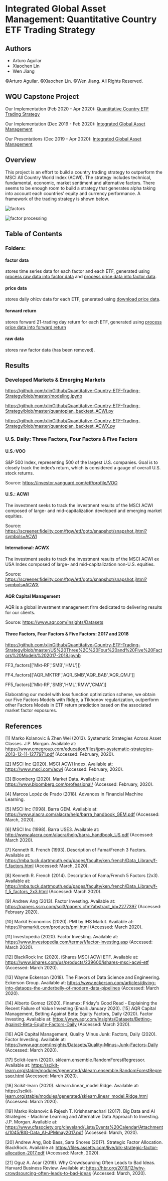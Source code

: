 # Integrated Global Asset Management: Quantitative Country ETF Trading Strategy

## Authors
* Arturo Aguilar
* Xiaochen Lin
* Wen Jiang

©Arturo Aguilar. ©Xiaochen Lin. ©Wen Jiang. All Rights Reserved.

## WQU Capstone Project

Our Implementation (Feb 2020 - Apr 2020): [Quantitative Country ETF Trading Strategy](https://github.com/xlinGithub/Quantitative-Country-ETF-Trading-Strategy)

Our Implementation (Dec 2019 - Feb 2020): [Integrated Global Asset Management](https://github.com/wenjiangwj1/Integrated-Global-Equity-Asset-Management)

Our Presentations (Dec 2019 - Apr 2020): [Integrated Global Asset Management](https://drive.google.com/drive/u/2/folders/1gL_FQaxAiupznbdxg7vLuEPTecbatp34)

## Overview
 
This project is an effort to build a country trading strategy to outperform the MSCI All Country World Index (ACWI). The strategy includes technical, fundamental, economic, market sentiment and alternative factors. There seems to be enough room to build a strategy that generates alpha taking into account each countries’ equity and currency performance. A framework of the trading strategy is shown below.

![factors](/factors.png#center)

![factor processing](/factor%20processing.png#center)



## Table of Contents
### Folders:
#### factor data
stores time series data for each factor and each ETF, generated using [process raw data into factor data](/process%20raw%20data%20into%20factor%20data.ipynb) and [process price data into factor data](/process%20price%20data%20into%20factor%20data.ipynb).
#### price data
stores daily ohlcv data for each ETF, generated using [download price data](/download%20price%20data.ipynb).
#### forward return
stores forward 21-trading day return for each ETF, generated using [process price data into forward return](process%20price%20data%20into%20forward%20return.ipynb)
#### raw data
stores raw factor data (has been removed).


## Results
### Developed Markets & Emerging Markets

https://github.com/xlinGithub/Quantitative-Country-ETF-Trading-Strategy/blob/master/modeling.ipynb

https://github.com/xlinGithub/Quantitative-Country-ETF-Trading-Strategy/blob/master/quantopian_backtest_ACWI.py

https://github.com/xlinGithub/Quantitative-Country-ETF-Trading-Strategy/blob/master/quantopian_backtest_ACWX.py


### U.S. Daily: Three Factors, Four Factors & Five Factors

#### U.S.:VOO

S&P 500 Index, representing 500 of the largest U.S. companies. Goal is to closely track the index’s return, which is considered a gauge of overall U.S. stock returns. 

Source: https://investor.vanguard.com/etf/profile/VOO

#### U.S.: ACWI

The investment seeks to track the investment results of the MSCI ACWI composed of large- and mid-capitalization developed and emerging market equities.

Source: https://screener.fidelity.com/ftgw/etf/goto/snapshot/snapshot.jhtml?symbols=ACWI

#### International: ACWX

The investment seeks to track the investment results of the MSCI ACWI ex USA Index composed of large- and mid-capitalization non-U.S. equities. 

Source: https://screener.fidelity.com/ftgw/etf/goto/snapshot/snapshot.jhtml?symbols=ACWX

#### AQR Capital Management

AQR is a global investment management firm dedicated to delivering results for our clients.

Source: https://www.aqr.com/Insights/Datasets

#### Three Factors, Four Factors & Five Factors: 2017 and 2018

https://github.com/xlinGithub/Quantitative-Country-ETF-Trading-Strategy/blob/master/US%20Three%2C%20Four%20and%20Five%20Factors%20Models%202017-2018.ipynb

FF3_factors[['Mkt-RF','SMB','HML']])

FF4_factors[['AQR_MKTRF','AQR_SMB','AQR_BAB','AQR_QMJ']]

FF5_factors[['Mkt-RF','SMB','HML','RMW','CMA']]

Elaborating our model with loss function optimization scheme, we obtain our Five Factors Models with Ridge, a Tikhonov regularization,  outperform other Factors Models in ETF return prediction based on the associated market factor exposures. 

## References

[1] Marko Kolanovic & Zhen Wei (2013). Systematic Strategies Across Asset Classes. J.P. Morgan. Available at: https://www.cmegroup.com/education/files/jpm-systematic-strategies-2013-12-11-1277971.pdf (Accessed: February, 2020).

[2] MSCI Inc (2020). MSCI ACWI Index. Available at: https://www.msci.com/acwi (Accessed: February, 2020).

[3] Bloomberg (2020). Market Data. Available at: https://www.bloomberg.com/professional/ (Accessed: February, 2020).

[4] Marcos Lopéz de Prado (2018). Advances in Financial Machine Learning.

[5] MSCI Inc (1998). Barra GEM. Available at: https://www.alacra.com/alacra/help/barra_handbook_GEM.pdf (Accessed: March, 2020).

[6] MSCI Inc (1998). Barra USE3. Available at: http://www.alacra.com/alacra/help/barra_handbook_US.pdf (Accessed: March 2020).

[7] Kenneth R. French (1993). Description of Fama/French 3 Factors. Available at: https://mba.tuck.dartmouth.edu/pages/faculty/ken.french/Data_Library/f-f_factors.html (Accessed: March, 2020).

[8] Kenneth R. French (2014). Description of Fama/French 5 Factors (2x3). Available at: https://mba.tuck.dartmouth.edu/pages/faculty/ken.french/Data_Library/f-f_5_factors_2x3.html (Accessed: March 2020).

[9] Andrew Ang (2013). Factor Investing. Available at: https://papers.ssrn.com/sol3/papers.cfm?abstract_id=2277397 (Accessed: February 2020).

[10] Markit Economics (2020). PMI by IHS Markit. Available at: https://ihsmarkit.com/products/pmi.html (Accessed: March 2020).
 
[11] Investopedia (2020). Factor Investing. Available at: https://www.investopedia.com/terms/f/factor-investing.asp (Accessed: March 2020).

[12] BlackRock Inc (2020). iShares MSCI ACWI ETF. Available at: https://www.ishares.com/us/products/239600/ishares-msci-acwi-etf (Accessed: March 2020).

[13] Wayne Eckerson (2018). The Flavors of Data Science and Engineering. Eckerson Group. Available at: https://www.eckerson.com/articles/diving-into-dataops-the-underbelly-of-modern-data-pipelines (Accessed: March 2020).

[14] Alberto Gomez (2020). Finamex: Friday's Good Read - Explaining the Recent Failure of Value Investing (Email: January 2020).
[15] AQR Capital Management, Betting Against Beta: Equity Factors, Daily (2020). Factor Investing. Available at: https://www.aqr.com/Insights/Datasets/Betting-Against-Beta-Equity-Factors-Daily (Accessed: March 2020).

[16] AQR Capital Management, Quality Minus Junk: Factors, Daily (2020). Factor Investing. Available at: https://www.aqr.com/Insights/Datasets/Quality-Minus-Junk-Factors-Daily (Accessed: March 2020).
 
[17] Scikit-learn (2020). sklearn.ensemble.RandomForestRegressor. Available at: https://scikit-learn.org/stable/modules/generated/sklearn.ensemble.RandomForestRegressor.html (Accessed: March 2020).

[18] Scikit-learn (2020). sklearn.linear_model.Ridge. Available at: https://scikit-learn.org/stable/modules/generated/sklearn.linear_model.Ridge.html (Accessed: March 2020).

[19] Marko Kolanovic & Rajesh T. Krishnamachari (2017). Big Data and AI Strategies - Machine Learning and Alternative Data Approach to Investing. J.P. Morgan. Available at: https://www.cfasociety.org/cleveland/Lists/Events%20Calendar/Attachments/1045/BIG-Data_AI-JPMmay2017.pdf (Accessed: March, 2020).

[20] Andrew Ang, Bob Bass, Sara Shores (2017). Strategic Factor Allocation. BlackRock. Available at: https://files.assettv.com/live/blk-strategic-factor-allocation-2017.pdf (Accessed: March, 2020).
 
[21] Oguz A. Acar (2019). Why Crowdsourcing Often Leads to Bad Ideas. Harvard Business Review. Available at: https://hbr.org/2019/12/why-crowdsourcing-often-leads-to-bad-ideas (Accessed: March, 2020).
